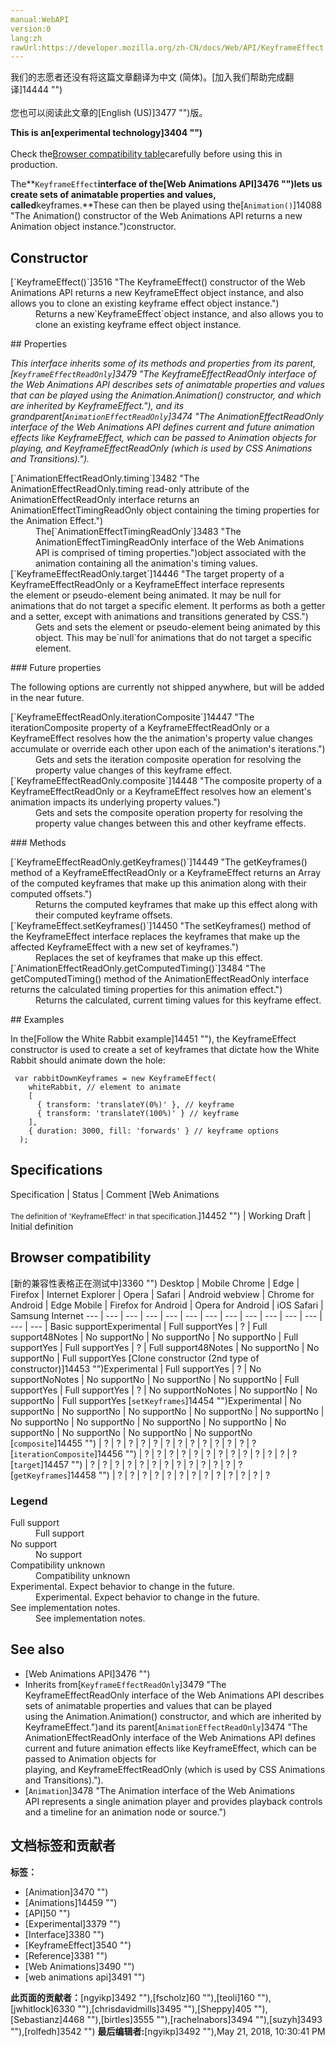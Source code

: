 ```yaml
---
manual:WebAPI
version:0
lang:zh
rawUrl:https://developer.mozilla.org/zh-CN/docs/Web/API/KeyframeEffect
---
```




<bdi>我们的志愿者还没有将这篇文章翻译为<bdi>中文 (简体)</bdi>。[加入我们帮助完成翻译]14444 "")<br></br>您也可以阅读此文章的[English (US)]3477 "")版。</bdi>






**This is an[experimental technology]3404 "")**<br></br>Check the[Browser compatibility table](%2847#Browser_compatibility "")carefully before using this in production.





The**`KeyframeEffect`**interface of the[Web Animations API]3476 "")lets us create sets of animatable properties and values, called**keyframes.**These can then be played using the[`Animation()`]14088 "The Animation() constructor of the Web Animations API returns a new Animation object instance.")constructor.


## Constructor<a name="Constructor"></a>
<dl><dt>[`KeyframeEffect()`]3516 "The KeyframeEffect() constructor of the Web Animations API returns a new KeyframeEffect object instance, and also allows you to clone an existing keyframe effect object instance.")</dt><dd>Returns a new`KeyframeEffect`object instance, and also allows you to clone an existing keyframe effect object instance.</dd></dl>
## Properties<a name="Properties"></a>


<em>This interface inherits some of its methods and properties from its parent,[`KeyframeEffectReadOnly`]3479 "The KeyframeEffectReadOnly interface of the Web Animations API describes sets of animatable properties and values that can be played using the Animation.Animation() constructor, and which are inherited by KeyframeEffect."), and its grandparent[`AnimationEffectReadOnly`]3474 "The AnimationEffectReadOnly interface of the Web Animations API defines current and future animation effects like KeyframeEffect, which can be passed to Animation objects for playing, and KeyframeEffectReadOnly (which is used by CSS Animations and Transitions).").</em>

<dl><dt>[`AnimationEffectReadOnly.timing`]3482 "The AnimationEffectReadOnly.timing read-only attribute of the AnimationEffectReadOnly interface returns an AnimationEffectTimingReadOnly object containing the timing properties for the Animation Effect.")</dt><dd>The[`AnimationEffectTimingReadOnly`]3483 "The AnimationEffectTimingReadOnly interface of the Web Animations API is comprised of timing properties.")object associated with the animation containing all the animation&#39;s timing values.</dd><dt>[`KeyframeEffectReadOnly.target`]14446 "The target property of a KeyframeEffectReadOnly or a KeyframeEffect interface represents the element or pseudo-element being animated. It may be null for animations that do not target a specific element. It performs as both a getter and a setter, except with animations and transitions generated by CSS.")</dt><dd>Gets and sets the element or pseudo-element being animated by this object. This may be`null`for animations that do not target a specific element.</dd></dl>
### Future properties<a name="Future_properties"></a>


The following options are currently not shipped anywhere, but will be added in the near future.

<dl><dt>[`KeyframeEffectReadOnly.iterationComposite`]14447 "The iterationComposite property of a KeyframeEffectReadOnly or a KeyframeEffect resolves how the the animation's property value changes accumulate or override each other upon each of the animation's iterations.")</dt><dd>Gets and sets the iteration composite operation for resolving the property value changes of this keyframe effect.</dd><dt>[`KeyframeEffectReadOnly.composite`]14448 "The composite property of a KeyframeEffectReadOnly or a KeyframeEffect resolves how an element's animation impacts its underlying property values.")</dt><dd>Gets and sets the composite operation property for resolving the property value changes between this and other keyframe effects.</dd></dl>
### Methods<a name="Methods"></a>
<dl><dt>[`KeyframeEffectReadOnly.getKeyframes()`]14449 "The getKeyframes() method of a KeyframeEffectReadOnly or a KeyframeEffect returns an Array of the computed keyframes that make up this animation along with their computed offsets.")</dt><dd>Returns the computed keyframes that make up this effect along with their computed keyframe offsets.</dd><dt>[`KeyframeEffect.setKeyframes()`]14450 "The setKeyframes() method of the KeyframeEffect interface replaces the keyframes that make up the affected KeyframeEffect with a new set of keyframes.")</dt><dd>Replaces the set of keyframes that make up this effect.</dd><dt>[`AnimationEffectReadOnly.getComputedTiming()`]3484 "The getComputedTiming() method of the AnimationEffectReadOnly interface returns the calculated timing properties for this animation effect.")</dt><dd>Returns the calculated, current timing values for this keyframe effect.</dd></dl>
## Examples<a name="Examples"></a>


In the[Follow the White Rabbit example]14451 ""), the KeyframeEffect constructor is used to create a set of keyframes that dictate how the White Rabbit should animate down the hole:


```
 var rabbitDownKeyframes = new KeyframeEffect( 
    whiteRabbit, // element to animate
    [
      { transform: 'translateY(0%)' }, // keyframe 
      { transform: 'translateY(100%)' } // keyframe
    ], 
    { duration: 3000, fill: 'forwards' } // keyframe options
  );
```

## Specifications<a name="Specifications"></a>
Specification | Status | Comment 
[Web Animations<br></br><small>The definition of &#39;KeyframeEffect&#39; in that specification.</small>]14452 "") | Working Draft | Initial definition 


## Browser compatibility<a name="Browser_compatibility"></a>
[新的兼容性表格正在测试中<i></i>]3360 "")
<abbr>Desktop<i></i></abbr> | <abbr>Mobile<i></i></abbr> 
<abbr>Chrome<i></i></abbr> | <abbr>Edge<i></i></abbr> | <abbr>Firefox<i></i></abbr> | <abbr>Internet Explorer<i></i></abbr> | <abbr>Opera<i></i></abbr> | <abbr>Safari<i></i></abbr> | <abbr>Android webview<i></i></abbr> | <abbr>Chrome for Android<i></i></abbr> | <abbr>Edge Mobile<i></i></abbr> | <abbr>Firefox for Android<i></i></abbr> | <abbr>Opera for Android<i></i></abbr> | <abbr>iOS Safari<i></i></abbr> | <abbr>Samsung Internet<i></i></abbr> 
 ---  |  ---  |  ---  |  ---  |  ---  |  ---  |  ---  |  ---  |  ---  |  ---  |  ---  |  ---  |  ---  |  ---  | 
Basic support<abbr>Experimental<i></i></abbr> | <abbr>Full support</abbr>Yes | <abbr>?</abbr> | <abbr>Full support</abbr>48<abbr>Notes<i></i></abbr> | <abbr>No support</abbr>No | <abbr>No support</abbr>No | <abbr>No support</abbr>No | <abbr>Full support</abbr>Yes | <abbr>Full support</abbr>Yes | <abbr>?</abbr> | <abbr>Full support</abbr>48<abbr>Notes<i></i></abbr> | <abbr>No support</abbr>No | <abbr>No support</abbr>No | <abbr>Full support</abbr>Yes 
[Clone constructor (2nd type of constructor)]14453 "")<abbr>Experimental<i></i></abbr> | <abbr>Full support</abbr>Yes | <abbr>?</abbr> | <abbr>No support</abbr>No<abbr>Notes<i></i></abbr> | <abbr>No support</abbr>No | <abbr>No support</abbr>No | <abbr>No support</abbr>No | <abbr>Full support</abbr>Yes | <abbr>Full support</abbr>Yes | <abbr>?</abbr> | <abbr>No support</abbr>No<abbr>Notes<i></i></abbr> | <abbr>No support</abbr>No | <abbr>No support</abbr>No | <abbr>Full support</abbr>Yes 
[`setKeyframes`]14454 "")<abbr>Experimental<i></i></abbr> | <abbr>No support</abbr>No | <abbr>No support</abbr>No | <abbr>No support</abbr>No | <abbr>No support</abbr>No | <abbr>No support</abbr>No | <abbr>No support</abbr>No | <abbr>No support</abbr>No | <abbr>No support</abbr>No | <abbr>No support</abbr>No | <abbr>No support</abbr>No | <abbr>No support</abbr>No | <abbr>No support</abbr>No | <abbr>No support</abbr>No 
[`composite`]14455 "") | <abbr>?</abbr> | <abbr>?</abbr> | <abbr>?</abbr> | <abbr>?</abbr> | <abbr>?</abbr> | <abbr>?</abbr> | <abbr>?</abbr> | <abbr>?</abbr> | <abbr>?</abbr> | <abbr>?</abbr> | <abbr>?</abbr> | <abbr>?</abbr> | <abbr>?</abbr> 
[`iterationComposite`]14456 "") | <abbr>?</abbr> | <abbr>?</abbr> | <abbr>?</abbr> | <abbr>?</abbr> | <abbr>?</abbr> | <abbr>?</abbr> | <abbr>?</abbr> | <abbr>?</abbr> | <abbr>?</abbr> | <abbr>?</abbr> | <abbr>?</abbr> | <abbr>?</abbr> | <abbr>?</abbr> 
[`target`]14457 "") | <abbr>?</abbr> | <abbr>?</abbr> | <abbr>?</abbr> | <abbr>?</abbr> | <abbr>?</abbr> | <abbr>?</abbr> | <abbr>?</abbr> | <abbr>?</abbr> | <abbr>?</abbr> | <abbr>?</abbr> | <abbr>?</abbr> | <abbr>?</abbr> | <abbr>?</abbr> 
[`getKeyframes`]14458 "") | <abbr>?</abbr> | <abbr>?</abbr> | <abbr>?</abbr> | <abbr>?</abbr> | <abbr>?</abbr> | <abbr>?</abbr> | <abbr>?</abbr> | <abbr>?</abbr> | <abbr>?</abbr> | <abbr>?</abbr> | <abbr>?</abbr> | <abbr>?</abbr> | <abbr>?</abbr> 


### Legend<a name="Legend"></a>
<dl><dt><abbr>Full support</abbr></dt><dd>Full support</dd><dt><abbr>No support</abbr></dt><dd>No support</dd><dt><abbr>Compatibility unknown</abbr></dt><dd>Compatibility unknown</dd><dt><abbr>Experimental. Expect behavior to change in the future.<i></i></abbr></dt><dd>Experimental. Expect behavior to change in the future.</dd><dt><abbr>See implementation notes.<i></i></abbr></dt><dd>See implementation notes.</dd></dl>

## See also<a name="See_also"></a>

* [Web Animations API]3476 "")
* Inherits from[`KeyframeEffectReadOnly`]3479 "The KeyframeEffectReadOnly interface of the Web Animations API describes sets of animatable properties and values that can be played using the Animation.Animation() constructor, and which are inherited by KeyframeEffect.")and its parent[`AnimationEffectReadOnly`]3474 "The AnimationEffectReadOnly interface of the Web Animations API defines current and future animation effects like KeyframeEffect, which can be passed to Animation objects for playing, and KeyframeEffectReadOnly (which is used by CSS Animations and Transitions).").
* [`Animation`]3478 "The Animation interface of the Web Animations API represents a single animation player and provides playback controls and a timeline for an animation node or source.")



## 文档标签和贡献者
**标签：**
* [Animation]3470 "")
* [Animations]14459 "")
* [API]50 "")
* [Experimental]3379 "")
* [Interface]3380 "")
* [KeyframeEffect]3540 "")
* [Reference]3381 "")
* [Web Animations]3490 "")
* [web animations api]3491 "")

**此页面的贡献者：**[ngyikp]3492 ""),[fscholz]60 ""),[teoli]160 ""),[jwhitlock]6330 ""),[chrisdavidmills]3495 ""),[Sheppy]405 ""),[Sebastianz]4468 ""),[birtles]3555 ""),[rachelnabors]3494 ""),[suzyh]3493 ""),[rolfedh]3542 "")
**最后编辑者:**[ngyikp]3492 ""),<time>May 21, 2018, 10:30:41 PM</time>


